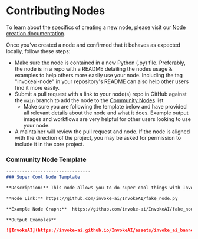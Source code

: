 # Contributing Nodes

To learn about the specifics of creating a new node, please visit our [Node creation documentation](../contributing/INVOCATIONS.md). 

Once you’ve created a node and confirmed that it behaves as expected locally, follow these steps: 

- Make sure the node is contained in a new Python (.py) file. Preferably, the node is in a repo with a README detailing the nodes usage & examples to help others more easily use your node. Including the tag "invokeai-node" in your repository's README can also help other users find it more easily. 
- Submit a pull request with a link to your node(s) repo in GitHub against the `main` branch to add the node to the [Community Nodes](communityNodes.md) list
    - Make sure you are following the template below and have provided all relevant details about the node and what it does. Example output images and workflows are very helpful for other users looking to use your node.
- A maintainer will review the pull request and node. If the node is aligned with the direction of the project, you may be asked for permission to include it in the core project.

### Community Node Template

```markdown
--------------------------------
### Super Cool Node Template

**Description:** This node allows you to do super cool things with InvokeAI.

**Node Link:** https://github.com/invoke-ai/InvokeAI/fake_node.py

**Example Node Graph:**  https://github.com/invoke-ai/InvokeAI/fake_node_graph.json

**Output Examples** 

![InvokeAI](https://invoke-ai.github.io/InvokeAI/assets/invoke_ai_banner.png)
```
